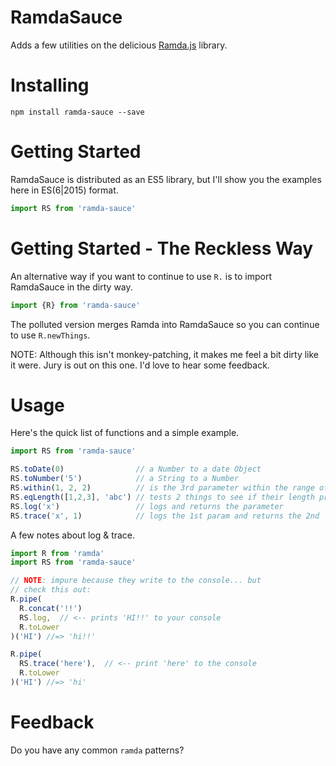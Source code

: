 # RamdaSauce

Adds a few utilities on the delicious [Ramda.js](http://ramdajs.com/) library.


# Installing

`npm install ramda-sauce --save`


# Getting Started

RamdaSauce is distributed as an ES5 library, but I'll show you the examples here in ES(6|2015) format.

```js
import RS from 'ramda-sauce'
```

# Getting Started - The Reckless Way

An alternative way if you want to continue to use `R.` is to import RamdaSauce in the dirty way.

```js
import {R} from 'ramda-sauce'
```

The polluted version merges Ramda into RamdaSauce so you can continue to use `R.newThings`.

NOTE: Although this isn't monkey-patching, it makes me feel a bit dirty like it were.  Jury is out on this one.  I'd love to hear some feedback.

# Usage

Here's the quick list of functions and a simple example.

```js
import RS from 'ramda-sauce'

RS.toDate(0)                // a Number to a date Object
RS.toNumber('5')            // a String to a Number
RS.within(1, 2, 2)          // is the 3rd parameter within the range of 1st through 2nd?
RS.eqLength([1,2,3], 'abc') // tests 2 things to see if their length properties are the same
RS.log('x')                 // logs and returns the parameter
RS.trace('x', 1)            // logs the 1st param and returns the 2nd
```

A few notes about log & trace.
```js
import R from 'ramda'
import RS from 'ramda-sauce'

// NOTE: impure because they write to the console... but
// check this out:
R.pipe(
  R.concat('!!')
  RS.log,  // <-- prints 'HI!!' to your console
  R.toLower
)('HI') //=> 'hi!!'

R.pipe(
  RS.trace('here'),  // <-- print 'here' to the console
  R.toLower
)('HI') //=> 'hi'
```

# Feedback

Do you have any common `ramda` patterns?

